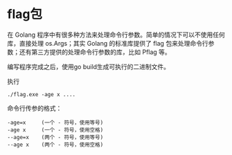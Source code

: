 # flag包

在 Golang 程序中有很多种方法来处理命令行参数。简单的情况下可以不使用任何库，直接处理 os.Args；其实 Golang 的标准库提供了 flag 包来处理命令行参数；还有第三方提供的处理命令行参数的库，比如 Pflag 等。

编写程序完成之后，使用go build生成可执行的二进制文件。

执行

```
./flag.exe -age x ....
```

命令行传参的格式：
```
-age=x     (一个 - 符号，使用等号)
-age x     (一个 - 符号，使用空格)
--age=x    (两个 - 符号，使用等号)
--age x    (两个 - 符号，使用空格)
```